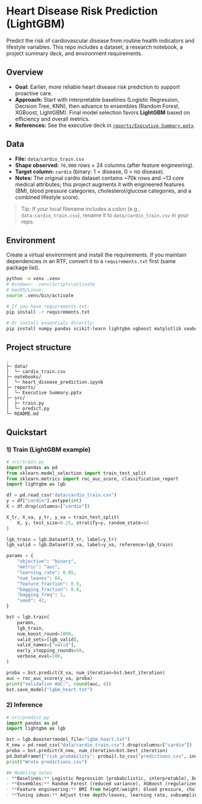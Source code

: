# Heart Disease Risk Prediction (LightGBM)

Predict the risk of cardiovascular disease from routine health indicators and lifestyle variables. This repo includes a dataset, a research notebook, a project summary deck, and environment requirements.

## Overview
- **Goal:** Earlier, more reliable heart disease risk prediction to support proactive care.
- **Approach:** Start with interpretable baselines (Logistic Regression, Decision Tree, KNN), then advance to ensembles (Random Forest, XGBoost, LightGBM). Final model selection favors **LightGBM** based on efficiency and overall metrics.
- **References:** See the executive deck in [`reports/Executive Summary.pptx`](reports/Executive%20Summary.pptx).

## Data
- **File:** `data/cardio_train.csv`
- **Shape observed:** `70,000` rows × 24 columns (after feature engineering).
- **Target column:** `cardio` (binary: 1 = disease, 0 = no disease).
- **Notes:** The original cardio dataset contains ~70k rows and ~13 core medical attributes; this project augments it with engineered features (BMI, blood pressure categories, cholesterol/glucose categories, and a combined lifestyle score).

> Tip: If your local filename includes a colon (e.g., `data:cardio_train.csv`), rename it to `data/cardio_train.csv` in your repo.

## Environment
Create a virtual environment and install the requirements. If you maintain dependencies in an RTF, convert it to a `requirements.txt` first (same package list).

```bash
python -m venv .venv
# Windows: .venv\Scripts\activate
# macOS/Linux:
source .venv/bin/activate

# If you have requirements.txt:
pip install -r requirements.txt

# Or install essentials directly:
pip install numpy pandas scikit-learn lightgbm xgboost matplotlib seaborn jupyter
```

## Project structure
```
.
├─ data/
│  └─ cardio_train.csv
├─ notebooks/
│  └─ heart_disease_prediction.ipynb
├─ reports/
│  └─ Executive Summary.pptx
├─ src/
│  ├─ train.py
│  └─ predict.py
└─ README.md
```

## Quickstart

### 1) Train (LightGBM example)

```python
# src/train.py
import pandas as pd
from sklearn.model_selection import train_test_split
from sklearn.metrics import roc_auc_score, classification_report
import lightgbm as lgb

df = pd.read_csv("data/cardio_train.csv")
y = df["cardio"].astype(int)
X = df.drop(columns=["cardio"])

X_tr, X_va, y_tr, y_va = train_test_split(
    X, y, test_size=0.25, stratify=y, random_state=42
)

lgb_train = lgb.Dataset(X_tr, label=y_tr)
lgb_valid = lgb.Dataset(X_va, label=y_va, reference=lgb_train)

params = {
    "objective": "binary",
    "metric": "auc",
    "learning_rate": 0.05,
    "num_leaves": 64,
    "feature_fraction": 0.9,
    "bagging_fraction": 0.8,
    "bagging_freq": 1,
    "seed": 42,
}

bst = lgb.train(
    params,
    lgb_train,
    num_boost_round=1000,
    valid_sets=[lgb_valid],
    valid_names=["valid"],
    early_stopping_rounds=50,
    verbose_eval=100,
)

proba = bst.predict(X_va, num_iteration=bst.best_iteration)
auc = roc_auc_score(y_va, proba)
print("Validation AUC:", round(auc, 4))
bst.save_model("lgbm_heart.txt")
```

### 2) Inference

```python
# src/predict.py
import pandas as pd
import lightgbm as lgb

bst = lgb.Booster(model_file="lgbm_heart.txt")
X_new = pd.read_csv("data/cardio_train.csv").drop(columns=["cardio"])  # replace with new data
proba = bst.predict(X_new, num_iteration=bst.best_iteration)
pd.DataFrame({"risk_probability": proba}).to_csv("predictions.csv", index=False)
print("Wrote predictions.csv")

## Modeling notes
- **Baselines:** Logistic Regression (probabilistic, interpretable), Decision Tree (non‑linear, visual), KNN (non‑parametric).
- **Ensembles:** Random Forest (reduced variance), XGBoost (regularized boosting), **LightGBM** (fast, accurate; strong candidate for production).
- **Feature engineering:** BMI from height/weight; blood pressure, cholesterol, and glucose category flags; combined lifestyle/behavior score.
- **Tuning ideas:** Adjust tree depth/leaves, learning rate, subsampling, and regularization; monitor ROC‑AUC and precision/recall.